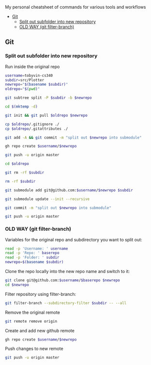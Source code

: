 My personal cheatsheet of commands for various tools and workflows

- [Git](#git)
  - [Split out subfolder into new repository](#split-out-subfolder-into-new-repository)
  - [OLD WAY (git filter-branch)](#old-way-git-filter-branch)

## Git

### Split out subfolder into new repository

Run inside the original repo

```sh
username=tobyvin-cs340
subdir=src/Plotter
newrepo="$(basename $subdir)"
oldrepo="$(pwd)"

git subtree split -P $subdir -b $newrepo

cd $(mktemp -d)

git init && git pull $oldrepo $newrepo

cp $oldrepo/.gitignore ./
cp $oldrepo/.gitattributes ./

git add -A && git commit -m "split out $newrepo into submodule"

gh repo create $username/$newrepo

git push -u origin master

cd $oldrepo

git rm -rf $subdir

rm -rf $subdir

git submodule add git@github.com:$username/$newrepo $subdir

git submodule update --init --recursive

git commit -m "split out $newrepo into submodule"

git push -u origin master
```

### OLD WAY (git filter-branch)

Variables for the original repo and subdirectory you want to split out: 

```sh
read -p 'Username: ' username
read -p 'Repo: ' baserepo
read -p 'Folder: ' subdir 
newrepo=$(basename $subdir) 
```

Clone the repo locally into the new repo name and switch to it: 

```sh
git clone git@github.com:$username/$baserepo $newrepo
cd $newrepo
```

Filter repository using filter-branch:

```sh
git filter-branch --subdirectory-filter $subdir -- --all
```

Remove the original remote

```sh
git remote remove origin
```

Create and add new github remote

```sh
gh repo create $username/$newrepo
```

Push changes to new remote

```sh 
git push -u origin master
```